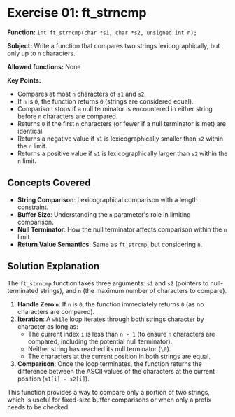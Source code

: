 # Exercise 01: ft_strncmp

**Function:** `int ft_strncmp(char *s1, char *s2, unsigned int n);`

**Subject:** Write a function that compares two strings lexicographically, but only up to `n` characters.

**Allowed functions:** None

**Key Points:**
-   Compares at most `n` characters of `s1` and `s2`.
-   If `n` is `0`, the function returns `0` (strings are considered equal).
-   Comparison stops if a null terminator is encountered in either string before `n` characters are compared.
-   Returns `0` if the first `n` characters (or fewer if a null terminator is met) are identical.
-   Returns a negative value if `s1` is lexicographically smaller than `s2` within the `n` limit.
-   Returns a positive value if `s1` is lexicographically larger than `s2` within the `n` limit.

## Concepts Covered

-   **String Comparison**: Lexicographical comparison with a length constraint.
-   **Buffer Size**: Understanding the `n` parameter's role in limiting comparison.
-   **Null Terminator**: How the null terminator affects comparison within the `n` limit.
-   **Return Value Semantics**: Same as `ft_strcmp`, but considering `n`.

## Solution Explanation

The `ft_strncmp` function takes three arguments: `s1` and `s2` (pointers to null-terminated strings), and `n` (the maximum number of characters to compare).

1.  **Handle Zero `n`**: If `n` is `0`, the function immediately returns `0` (as no characters are compared).
2.  **Iteration**: A `while` loop iterates through both strings character by character as long as:
    *   The current index `i` is less than `n - 1` (to ensure `n` characters are compared, including the potential null terminator).
    *   Neither string has reached its null terminator (`\0`).
    *   The characters at the current position in both strings are equal.
3.  **Comparison**: Once the loop terminates, the function returns the difference between the ASCII values of the characters at the current position (`s1[i] - s2[i]`).

This function provides a way to compare only a portion of two strings, which is useful for fixed-size buffer comparisons or when only a prefix needs to be checked.